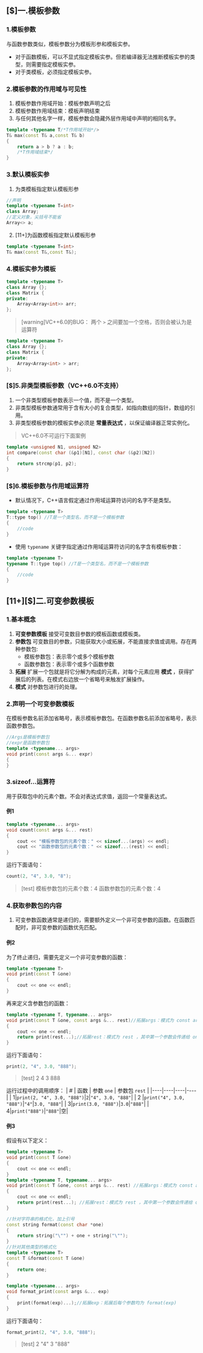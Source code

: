 ## [$]一.模板参数
### 1.模板参数
与函数参数类似，模板参数分为模板形参和模板实参。

+	对于函数模板，可以不显式指定模板实参。但若编译器无法推断模板实参的类型，则需要指定模板实参。
+	对于类模板，必须指定模板实参。

### 2.模板参数的作用域与可见性
1.	模板参数作用域开始：模板参数声明之后
2.	模板参数作用域结束：模板声明结束
3.	与任何其他名字一样，模板参数会隐藏外层作用域中声明的相同名字。
```c++
template <typename T/*T作用域开始*/>
T& max(const T& a,const T& b)
{
	return a > b ? a : b;
	/*T作用域结束*/
}
```

### 3.默认模板实参
1.	为类模板指定默认模板形参
```c++
//声明
template <typename T=int>
class Array;
//定义对象，尖括号不能省
Array<> a;
```
2.	\[11+\]为函数模板指定默认模板形参
```c++
template <typename T=int>
T& max(const T&,const T&);
```
### 4.模板实参为模板

```c++
template <typename T>
class Array {};
class Matrix {
private:
	Array<Array<int>> arr;
};
```

>[warning]VC++6.0的BUG： 两个 `>` 之间要加一个空格，否则会被认为是运算符

```c++
template <typename T>
class Array {};
class Matrix {
private:
	Array<Array<int> > arr;
};
```

### [$]5.非类型模板参数（VC++6.0不支持）
1.	一个非类型模板参数表示一个值，而不是一个类型。
2.	非类型模板参数通常用于含有大小的复合类型，如指向数组的指针，数组的引用。
3.	非类型模板参数的模板实参必须是 **常量表达式** ，以保证编译器正常实例化。
> VC++6.0不可运行下面案例
```c++
template <unsigned N1, unsigned N2>
int compare(const char (&p1)[N1], const char (&p2)[N2])
{
    return strcmp(p1, p2);
}
```

### [$]6.模板参数与作用域运算符
+	默认情况下，C++语言假定通过作用域运算符访问的名字不是类型。
```c++
template <typename T>
T::type top() //T是一个类型名，而不是一个模板参数
{
	//code
}
```
+	使用 `typename` 关键字指定通过作用域运算符访问的名字含有模板参数：
```c++
template <typename T>
typename T::type top() //T是一个类型名，而不是一个模板参数
{
	//code
}
```

## \[11+\][$]二.可变参数模板
### 1.基本概念
1.	**可变参数模板** 接受可变数目参数的模板函数或模板类。
2.	**参数包** 可变数目的参数，只能获取大小或拓展，不能直接求值或调用。存在两种参数包:
	+	模板参数包：表示零个或多个模板参数
	+	函数参数包：表示零个或多个函数参数
3.	**拓展** 扩展一个包就是将它分解为构成的元素，对每个元素应用 **模式** ，获得扩展后的列表。在模式右边放一个省略号来触发扩展操作。
4.	**模式** 对参数包进行的处理。

### 2.声明一个可变参数模板
在模板参数名前添加省略号，表示模板参数包。在函数参数名前添加省略号，表示函数参数包。
```c++
//Args是模板参数包
//expr是函数参数包
template <typename... args>
void print(const args &... expr)
{
}
```
### 3.sizeof...运算符
用于获取包中的元素个数。不会对表达式求值，返回一个常量表达式。
#### 例1
```c++
template <typename... args>
void count(const args &... rest)
{
    cout << "模板参数包的元素个数：" << sizeof...(args) << endl;
    cout << "函数参数包的元素个数：" << sizeof...(rest) << endl;
}
```
运行下面语句：
```c++
count(2, "4", 3.0, "8");
```
>[test]
>模板参数包的元素个数：4
>函数参数包的元素个数：4

### 4.获取参数包的内容
1.	可变参数函数通常是递归的，需要额外定义一个非可变参数的函数。在函数匹配时，非可变参数的函数优先匹配。
#### 例2
为了终止递归，需要先定义一个非可变参数的函数：
```c++
template <typename T>
void print(const T &one)
{
    cout << one << endl;
}
```
再来定义含参数包的函数：
```c++
template <typename T, typename... args>
void print(const T &one, const args &... rest)//拓展args：模式为 const args & ，生成一个参数列表
{
    cout << one << endl;
    return print(rest...);//拓展rest：模式为 rest ，其中第一个参数会传递给 one，其余参数传递给 rest
}
```
运行下面语句：
```c++
print(2, "4", 3.0, "888");
```
>[test]
>2
>4
>3
>888

运行过程中的调用顺序：
|  # |  函数 |  参数 `one` |  参数包 `rest` |
|----|----|----|----|
|  1|`print(2, "4", 3.0, "888")`|`2`|`"4", 3.0, "888"`|
| 2 |`print("4", 3.0, "888")`|`"4"`|`3.0, "888"`|
|  3|`print(3.0, "888")`|`3.0`|`"888"`|
|  4|`print("888")`|`"888"`|空|

#### 例3
假设有以下定义：
```c++
template <typename T>
void print(const T &one)
{
    cout << one << endl;
}
template <typename T, typename... args>
void print(const T &one, const args &... rest) //拓展args：模式为 const args & ，生成一个参数列表
{
    cout << one << endl;
    return print(rest...); //拓展rest：模式为 rest ，其中第一个参数会传递给 one，其余参数传递给参数包 rest
}

//针对字符串的格式化，加上引号
const string format(const char *one)
{
    return string("\"") + one + string("\"");
}
//针对其他类型的格式化
template <typename T>
const T &format(const T &one)
{
    return one;
}

template <typename... args>
void format_print(const args &... exp)
{
    print(format(exp)...);//拓展exp：拓展后每个参数均为 format(exp)
}
```
运行下面语句：
```c++
format_print(2, "4", 3.0, "888");
```
>[test]
>2
>"4"
>3
>"888"